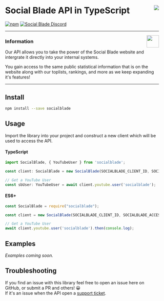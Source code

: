 # Social Blade API in TypeScript [<img align="right" src="https://socialblade.com/images/media/red/2.png">](https://socialblade.com/b)

[![npm](https://img.shields.io/npm/v/socialblade.svg)](https://www.npmjs.com/package/socialblade)
[![Social Blade Discord](https://img.shields.io/discord/125022847562285056.svg?label=Social%20Blade%20Discord%20(Not%20for%20Support)&colorB=c84329&maxAge=3600)](https://socialblade.com/discord)

---

### Information [<img align="right" style="margin-top: -10px" height="40px" src="https://cdn.t.pics/socialblade-get-started.png">](https://socialblade.com/business-api)

Our API allows you to take the power of the Social Blade website and intergrate it directly into your internal systems.

You gain access to the same public statistical information that is on the website along with our toplists, rankings, and more as we keep expanding it's features!

---

## Install
```bash
npm install --save socialblade
```

## Usage
Import the library into your project and construct a new client which will be used to access the API.  

#### TypeScript
```ts
import SocialBlade, { YouTubeUser } from 'socialblade';

const client: SocialBlade = new SocialBlade(SOCIALBLADE_CLIENT_ID, SOCIALBLADE_ACCESS_TOKEN);

// Get a YouTube User
const sbUser: YouTubeUser = await client.youtube.user('socialblade');
```

#### ES6+
```js
const SocialBlade = require("socialblade");

const client = new SocialBlade(SOCIALBLADE_CLIENT_ID, SOCIALBLADE_ACCESS_TOKEN);

// Get a YouTube User
await client.youtube.user('socialblade').then(console.log);
```

## Examples
_Examples coming soon._

## Troubleshooting
If you find an issue with this library feel free to open an issue here on GitHub, or submit a PR and others! 😀  
If it's an issue when the API open a [support ticket](https://support.socialblade.com).
